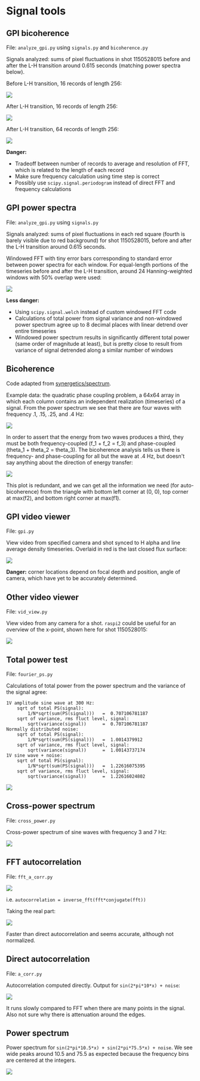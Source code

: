 Signal tools
============


GPI bicoherence
---------------

File: `analyze_gpi.py` using `signals.py` and `bicoherence.py`

Signals analyzed: sums of pixel fluctuations in shot 1150528015 before and after the L-H transition around 0.615 seconds (matching power spectra below).

Before L-H transition, 16 records of length 256:

![](resources/bicoh_before.png)

After L-H transition, 16 records of length 256:

![](resources/bicoh_after.png)

After L-H transition, 64 records of length 256:

![](resources/bicoh_after_long.png)

__Danger:__ 
- Tradeoff between number of records to average and resolution of FFT, which is related to the length of each record
- Make sure frequency calculation using time step is correct
- Possibly use `scipy.signal.periodogram` instead of direct FFT and frequency calculations


GPI power spectra
-----------------

File: `analyze_gpi.py` using `signals.py`

Signals analyzed: sums of pixel fluctuations in each red square (fourth is barely visible due to red background) for shot 1150528015, before and after the L-H transition around 0.615 seconds.

Windowed FFT with tiny error bars corresponding to standard error between power spectra for each window. For equal-length portions of the timeseries before and after the L-H transition, around 24 Hanning-weighted windows with 50% overlap were used:

![](resources/pspectra.jpg)

__Less danger:__ 
- Using `scipy.signal.welch` instead of custom windowed FFT code
- Calculations of total power from signal variance and non-windowed power spectrum agree up to 8 decimal places with linear detrend over entire timeseries
- Windowed power spectrum results in significantly different total power (same order of magnitude at least), but is pretty close to result from variance of signal detrended along a similar number of windows


Bicoherence
-----------

Code adapted from [synergetics/spectrum](https://github.com/synergetics/spectrum).

Example data: the quadratic phase coupling problem, a 64x64 array in which each column contains an independent realization (timeseries) of a signal. From the power spectrum we see that there are four waves with frequency .1, .15, .25, and .4 Hz:

![](resources/quad_ps.png)

In order to assert that the energy from two waves produces a third, they must be both frequency-coupled (f_1 + f_2 = f_3) and phase-coupled (theta_1 + theta_2 = theta_3). The bicoherence analysis tells us there is frequency- and phase-coupling for all but the wave at .4 Hz, but doesn't say anything about the direction of energy transfer: 

![](resources/quad_bicoh.png)

This plot is redundant, and we can get all the information we need (for auto-bicoherence) from the triangle with bottom left corner at (0, 0), top corner at max(f2), and bottom right corner at max(f1).


GPI video viewer
----------------

File: `gpi.py`

View video from specified camera and shot synced to H alpha and line average density timeseries. Overlaid in red is the last closed flux surface:

![](resources/gpidisp.png)

__Danger:__ corner locations depend on focal depth and position, angle of camera, which have yet to be accurately determined.


Other video viewer
------------------

File: `vid_view.py`

View video from any camera for a shot. `raspi2` could be useful for an overview of the x-point, shown here for shot 1150528015:

![](resources/raspi2.png)


Total power test
----------------

File: `fourier_ps.py`

Calculations of total power from the power spectrum and the variance of the signal agree:

    1V amplitude sine wave at 300 Hz:
        sqrt of total PS(signal):
            1/N*sqrt(sum(PS(signal)))   =  0.707106781187
        sqrt of variance, rms fluct level, signal:
            sqrt(variance(signal))      =  0.707106781187
    Normally distributed noise:
        sqrt of total PS(signal):
            1/N*sqrt(sum(PS(signal)))   =  1.0014379912
        sqrt of variance, rms fluct level, signal:
            sqrt(variance(signal))      =  1.00143737174
    1V sine wave + noise:
        sqrt of total PS(signal):
            1/N*sqrt(sum(PS(signal)))   =  1.22616075395
        sqrt of variance, rms fluct level, signal:
            sqrt(variance(signal))      =  1.22616024802

![](resources/fourier_ps.png)


Cross-power spectrum
--------------------

File: `cross_power.py`

Cross-power spectrum of sine waves with frequency 3 and 7 Hz:

![](resources/cross_power.png)


FFT autocorrelation 
-------------------

File: `fft_a_corr.py`

![](http://mathworld.wolfram.com/images/equations/FourierTransform/NumberedEquation3.gif)

i.e. `autocorrelation = inverse_fft(fft*conjugate(fft))`

Taking the real part:

![](resources/fft_a_corr.png)

Faster than direct autocorrelation and seems accurate, although not normalized.


Direct autocorrelation 
----------------------

File: `a_corr.py`

Autocorrelation computed directly. Output for `sin(2*pi*10*x) + noise`:

![](resources/a_corr.png)

It runs slowly compared to FFT when there are many points in the signal. Also not sure why there is attenuation around the edges.


Power spectrum
--------------

Power spectrum for `sin(2*pi*10.5*x) + sin(2*pi*75.5*x) + noise`. We see wide peaks around 10.5 and 75.5 as expected because the frequency bins are centered at the integers.

![](resources/ps.png)

